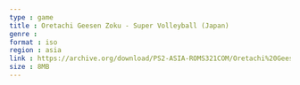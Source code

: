 ```yaml
---
type : game
title : Oretachi Geesen Zoku - Super Volleyball (Japan)
genre : 
format : iso
region : asia
link : https://archive.org/download/PS2-ASIA-ROMS321COM/Oretachi%20Geesen%20Zoku%20-%20Super%20Volleyball%20%28Japan%29.7z
size : 8MB
---
```

